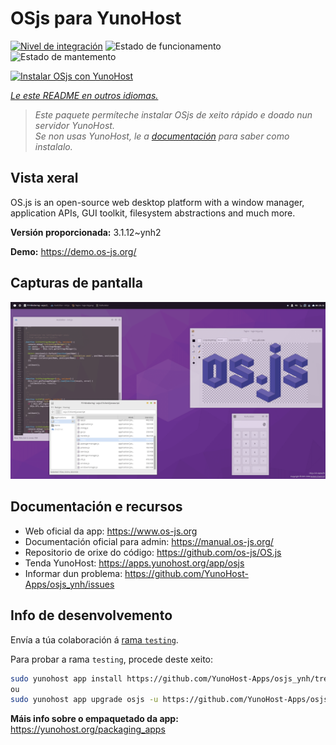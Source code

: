 <!--
NOTA: Este README foi creado automáticamente por <https://github.com/YunoHost/apps/tree/master/tools/readme_generator>
NON debe editarse manualmente.
-->

# OSjs para YunoHost

[![Nivel de integración](https://dash.yunohost.org/integration/osjs.svg)](https://dash.yunohost.org/appci/app/osjs) ![Estado de funcionamento](https://ci-apps.yunohost.org/ci/badges/osjs.status.svg) ![Estado de mantemento](https://ci-apps.yunohost.org/ci/badges/osjs.maintain.svg)

[![Instalar OSjs con YunoHost](https://install-app.yunohost.org/install-with-yunohost.svg)](https://install-app.yunohost.org/?app=osjs)

*[Le este README en outros idiomas.](./ALL_README.md)*

> *Este paquete permíteche instalar OSjs de xeito rápido e doado nun servidor YunoHost.*  
> *Se non usas YunoHost, le a [documentación](https://yunohost.org/install) para saber como instalalo.*

## Vista xeral

OS.js is an open-source web desktop platform with a window manager, application APIs, GUI toolkit, filesystem abstractions and much more.


**Versión proporcionada:** 3.1.12~ynh2

**Demo:** <https://demo.os-js.org/>

## Capturas de pantalla

![Captura de pantalla de OSjs](./doc/screenshots/screenshot.png)

## Documentación e recursos

- Web oficial da app: <https://www.os-js.org>
- Documentación oficial para admin: <https://manual.os-js.org/>
- Repositorio de orixe do código: <https://github.com/os-js/OS.js>
- Tenda YunoHost: <https://apps.yunohost.org/app/osjs>
- Informar dun problema: <https://github.com/YunoHost-Apps/osjs_ynh/issues>

## Info de desenvolvemento

Envía a túa colaboración á [rama `testing`](https://github.com/YunoHost-Apps/osjs_ynh/tree/testing).

Para probar a rama `testing`, procede deste xeito:

```bash
sudo yunohost app install https://github.com/YunoHost-Apps/osjs_ynh/tree/testing --debug
ou
sudo yunohost app upgrade osjs -u https://github.com/YunoHost-Apps/osjs_ynh/tree/testing --debug
```

**Máis info sobre o empaquetado da app:** <https://yunohost.org/packaging_apps>
